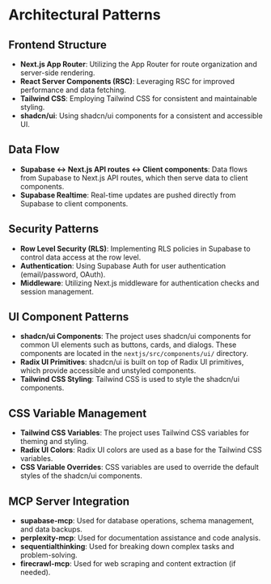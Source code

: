 # Architectural Patterns

## Frontend Structure
- **Next.js App Router**: Utilizing the App Router for route organization and server-side rendering.
- **React Server Components (RSC)**: Leveraging RSC for improved performance and data fetching.
- **Tailwind CSS**: Employing Tailwind CSS for consistent and maintainable styling.
- **shadcn/ui**: Using shadcn/ui components for a consistent and accessible UI.

## Data Flow
- **Supabase ↔ Next.js API routes ↔ Client components**: Data flows from Supabase to Next.js API routes, which then serve data to client components.
- **Supabase Realtime**: Real-time updates are pushed directly from Supabase to client components.

## Security Patterns
- **Row Level Security (RLS)**: Implementing RLS policies in Supabase to control data access at the row level.
- **Authentication**: Using Supabase Auth for user authentication (email/password, OAuth).
- **Middleware**: Utilizing Next.js middleware for authentication checks and session management.

## UI Component Patterns
- **shadcn/ui Components**: The project uses shadcn/ui components for common UI elements such as buttons, cards, and dialogs. These components are located in the `nextjs/src/components/ui/` directory.
- **Radix UI Primitives**: shadcn/ui is built on top of Radix UI primitives, which provide accessible and unstyled components.
- **Tailwind CSS Styling**: Tailwind CSS is used to style the shadcn/ui components.

## CSS Variable Management
- **Tailwind CSS Variables**: The project uses Tailwind CSS variables for theming and styling.
- **Radix UI Colors**: Radix UI colors are used as a base for the Tailwind CSS variables.
- **CSS Variable Overrides**: CSS variables are used to override the default styles of the shadcn/ui components.

## MCP Server Integration
- **supabase-mcp**: Used for database operations, schema management, and data backups.
- **perplexity-mcp**: Used for documentation assistance and code analysis.
- **sequentialthinking**: Used for breaking down complex tasks and problem-solving.
- **firecrawl-mcp**: Used for web scraping and content extraction (if needed).
